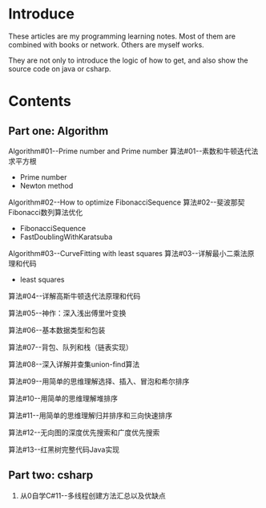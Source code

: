 # Introduce #

These articles are my programming learning notes. Most of them are combined with books or network. Others are myself works.

They are not only to introduce the logic of how to get, and also show the source code on java or csharp.

# Contents #
## Part one: Algorithm ##

Algorithm#01--Prime number and Prime number
算法#01--素数和牛顿迭代法求平方根

- Prime number
- Newton method 

Algorithm#02--How to optimize FibonacciSequence
算法#02--斐波那契Fibonacci数列算法优化

- FibonacciSequence
- FastDoublingWithKaratsuba 

Algorithm#03--CurveFitting with least squares
算法#03--详解最小二乘法原理和代码

- least squares

算法#04--详解高斯牛顿迭代法原理和代码

算法#05--神作：深入浅出傅里叶变换

算法#06--基本数据类型和包装

算法#07--背包、队列和栈（链表实现）

算法#08--深入详解并查集union-find算法

算法#09--用简单的思维理解选择、插入、冒泡和希尔排序

算法#10--用简单的思维理解堆排序

算法#11--用简单的思维理解归并排序和三向快速排序

算法#12--无向图的深度优先搜索和广度优先搜索

算法#13--红黑树完整代码Java实现

## Part two: csharp ##

1. 从0自学C#11--多线程创建方法汇总以及优缺点